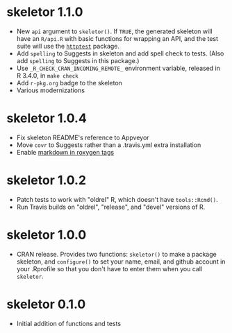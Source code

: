 # skeletor 1.1.0

* New `api` argument to `skeletor()`. If `TRUE`, the generated skeleton will have an `R/api.R` with basic functions for wrapping an API, and the test suite will use the [`httptest`](https://enpiar.com/r/httptest/) package.
* Add `spelling` to Suggests in skeleton and add spell check to tests. (Also add `spelling` to Suggests in this package.)
* Use `_R_CHECK_CRAN_INCOMING_REMOTE_` environment variable, released in R 3.4.0, in `make check`
* Add `r-pkg.org` badge to the skeleton
* Various modernizations

# skeletor 1.0.4

* Fix skeleton README's reference to Appveyor
* Move `covr` to Suggests rather than a .travis.yml extra installation
* Enable [markdown in roxygen tags](https://github.com/klutometis/roxygen/blob/master/vignettes/markdown.md)

# skeletor 1.0.2

* Patch tests to work with "oldrel" R, which doesn't have `tools::Rcmd()`.
* Run Travis builds on "oldrel", "release", and "devel" versions of R.

# skeletor 1.0.0

* CRAN release. Provides two functions: `skeletor()` to make a package skeleton, and `configure()` to set your name, email, and github account in your .Rprofile so that you don't have to enter them when you call `skeletor`.

# skeletor 0.1.0

* Initial addition of functions and tests
